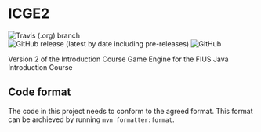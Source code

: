 # ICGE2

![Travis (.org) branch](https://img.shields.io/travis/FIUS/ICGE2/master?style=plastic)
![GitHub release (latest by date including pre-releases)](https://img.shields.io/github/v/release/FIUS/ICGE2?include_prereleases&style=plastic)
![GitHub](https://img.shields.io/github/license/FIUS/ICGE2?style=plastic)

Version 2 of  the Introduction Course Game Engine for the FIUS Java Introduction Course

## Code format
The code in this project needs to conform to the agreed format.
This format can be archieved by running `mvn formatter:format`.
